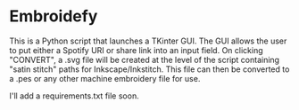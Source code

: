 # Embroidefy
This is a Python script that launches a TKinter GUI. The GUI allows the user to put either a Spotify URI or share link into an input field. On clicking "CONVERT", a .svg file will be created at the level of the script containing "satin stitch" paths for Inkscape/Inkstitch. This file can then be converted to a .pes or any other machine embroidery file for use.

I'll add a requirements.txt file soon.
